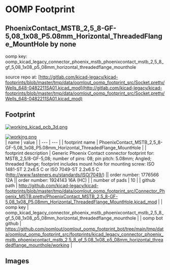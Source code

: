 # OOMP Footprint  
## PhoenixContact_MSTB_2,5_8-GF-5,08_1x08_P5.08mm_Horizontal_ThreadedFlange_MountHole  by none  
  
oomp key: oomp_kicad_legacy_connector_phoenix_mstb_phoenixcontact_mstb_2,5_8_gf_5,08_1x08_p5_08mm_horizontal_threadedflange_mounthole  
  
source repo at: [http://gitlab.com/kicad-legacy/kicad-footprints/blob/master/tmp/data/oomlout_oomp_footprint_src/Socket.pretty/Wells_648-0482211SA01.kicad_mod](http://gitlab.com/kicad-legacy/kicad-footprints/blob/master/tmp/data/oomlout_oomp_footprint_src/Socket.pretty/Wells_648-0482211SA01.kicad_mod)  
## Footprint  
  
[![working_kicad_pcb_3d.png](working_kicad_pcb_3d_600.png)](working_kicad_pcb_3d.png)  
  
[![working.png](working_600.png)](working.png)  
| name | value | 
| --- | --- | 
| footprint name | PhoenixContact_MSTB_2,5_8-GF-5,08_1x08_P5.08mm_Horizontal_ThreadedFlange_MountHole | 
| footprint description | Generic Phoenix Contact connector footprint for: MSTB_2,5/8-GF-5,08; number of pins: 08; pin pitch: 5.08mm; Angled; threaded flange; footprint includes mount hole for mounting screw: ISO 1481-ST 2.2x6.5 C or ISO 7049-ST 2.2x6.5 C (http://www.fasteners.eu/standards/ISO/7049/) || order number: 1776566 12A || order number: 1924143 16A (HC) | 
| number of pads | 10 | 
| github path | http://github.com/kicad-legacy/kicad-footprints/blob/master/tmp/data/oomlout_oomp_footprint_src/Connector_Phoenix_MSTB.pretty/PhoenixContact_MSTB_2,5_8-GF-5,08_1x08_P5.08mm_Horizontal_ThreadedFlange_MountHole.kicad_mod | 
| oomp key | oomp_kicad_legacy_connector_phoenix_mstb_phoenixcontact_mstb_2,5_8_gf_5,08_1x08_p5_08mm_horizontal_threadedflange_mounthole | 
| oomp bot github | https://github.com/oomlout/oomlout_oomp_footprint_bot/tree/main/tmp/data/oomlout_oomp_footprint_src/footprints/kicad_legacy_connector_phoenix_mstb_phoenixcontact_mstb_2,5_8_gf_5,08_1x08_p5_08mm_horizontal_threadedflange_mounthole/working | 
## Images  
